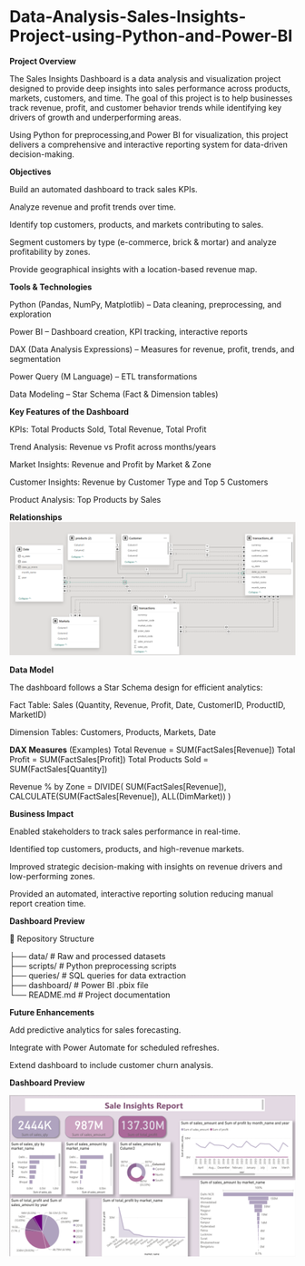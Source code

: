 # Data-Analysis-Sales-Insights-Project-using-Python-and-Power-BI
**Project Overview**

The Sales Insights Dashboard is a data analysis and visualization project designed to provide deep insights into sales performance across products, markets, customers, and time. The goal of this project is to help businesses track revenue, profit, and customer behavior trends while identifying key drivers of growth and underperforming areas.

Using Python for preprocessing,and Power BI for visualization, this project delivers a comprehensive and interactive reporting system for data-driven decision-making.

**Objectives**

Build an automated dashboard to track sales KPIs.

Analyze revenue and profit trends over time.

Identify top customers, products, and markets contributing to sales.

Segment customers by type (e-commerce, brick & mortar) and analyze profitability by zones.

Provide geographical insights with a location-based revenue map.

**Tools & Technologies**

Python (Pandas, NumPy, Matplotlib) – Data cleaning, preprocessing, and exploration

Power BI – Dashboard creation, KPI tracking, interactive reports

DAX (Data Analysis Expressions) – Measures for revenue, profit, trends, and segmentation

Power Query (M Language) – ETL transformations

Data Modeling – Star Schema (Fact & Dimension tables)

**Key Features of the Dashboard**

KPIs: Total Products Sold, Total Revenue, Total Profit

Trend Analysis: Revenue vs Profit across months/years

Market Insights: Revenue and Profit by Market & Zone

Customer Insights: Revenue by Customer Type and Top 5 Customers

Product Analysis: Top Products by Sales

**Relationships**
![image alt](https://github.com/VaishnaviGhorpade99/Data-Analysis-Sales-Insights-Project-using-Python-and-Power-BI/blob/main/Relationships..png)

**Data Model**

The dashboard follows a Star Schema design for efficient analytics:

Fact Table: Sales (Quantity, Revenue, Profit, Date, CustomerID, ProductID, MarketID)

Dimension Tables: Customers, Products, Markets, Date

**DAX Measures** (Examples)
Total Revenue = SUM(FactSales[Revenue])
Total Profit = SUM(FactSales[Profit])
Total Products Sold = SUM(FactSales[Quantity])

Revenue % by Zone =
DIVIDE(
    SUM(FactSales[Revenue]),
    CALCULATE(SUM(FactSales[Revenue]), ALL(DimMarket))
)

 **Business Impact**

Enabled stakeholders to track sales performance in real-time.

Identified top customers, products, and high-revenue markets.

Improved strategic decision-making with insights on revenue drivers and low-performing zones.

Provided an automated, interactive reporting solution reducing manual report creation time.

**Dashboard Preview**

📂 Repository Structure

├── data/                # Raw and processed datasets  
├── scripts/             # Python preprocessing scripts  
├── queries/             # SQL queries for data extraction  
├── dashboard/           # Power BI .pbix file  
└── README.md            # Project documentation  

**Future Enhancements**

Add predictive analytics for sales forecasting.

Integrate with Power Automate for scheduled refreshes.

Extend dashboard to include customer churn analysis.

**Dashboard Preview**

![image alt](https://github.com/VaishnaviGhorpade99/Data-Analysis-Sales-Insights-Project-using-Python-and-Power-BI/blob/main/Dashboard.png)
